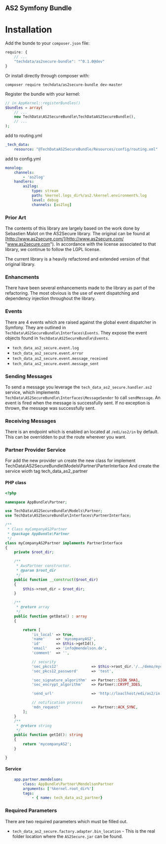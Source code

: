 ## AS2 Symfony Bundle

Installation
============

Add the bunde to your `composer.json` file:

```javascript
require: { 
    // ...
    "techdata/as2secure-bundle": "^0.1.0@dev"
}
```

Or install directly through composer with:

```shell
composer require techdata/as2secure-bundle dev-master
```

Register the bundle with your kernel:

```php
// in AppKernel::registerBundles()
$bundles = array(
    // ...
    new TechData\AS2SecureBundle\TechDataAS2SecureBundle(),
    // ...
);
```

add to routing.yml
```yml
_tech_data:
    resource: "@TechDataAS2SecureBundle/Resources/config/routing.xml"
```

add to config.yml
```yml
monolog:
    channels:
        - 'as2log'
    handlers:
        as2log:
            type: stream
            path: %kernel.logs_dir%/as2.%kernel.environment%.log
            level: debug
            channels: [as2log]
```

### Prior Art
The contents of this library are largely based on the work done by Sebastien Malot on the AS2Secure library.  The original can be found at [http://www.as2secure.com/](http://www.as2secure.com/ "www.as2secure.com").  In accordance with the license associated to that library, we continue to follow the LGPL license.

The current library is a heavily refactored and extended version of that original library.

### Enhancments
There have been several enhancements made to the library as part of the refactoring.  The most obvious is the use of event dispatching and dependency injection throughout the library.

### Events
There are 4 events which are raised against the global event dispatcher in Symfony.  They are outlined in `TechData\AS2SecureBundle\Interfaces\Events`.  They expose the event objects found in `TechData\AS2SecureBundle\Events`.

- `tech_data_as2_secure.event.log`
- `tech_data_as2_secure.event.error`
- `tech_data_as2_secure.event.message_received`
- `tech_data_as2_secure.event.message_sent`

### Sending Messages
To send a message you leverage the `tech_data_as2_secure.handler.as2` service, which implements `TechData\AS2SecureBundle\Interfaces\MessageSender` to call `sendMessage`.  An event is fired when the message is successfully sent.  If no exception is thrown, the message was successfully sent.

### Receiving Messages
There is an endpoint which is enabled an located at `/edi/as2/in` by default.  This can be overridden to put the route wherever you want.

### Partner Provider Service
For add the new provider un create the new class for implement TechData\AS2SecureBundle\Models\Partner\ParterInterface
And create the service wioth tag tech_data_as2_partner
#### PHP class
```php
<?php

namespace AppBundle\Partner;

use TechData\AS2SecureBundle\Models\Partner;
use TechData\AS2SecureBundle\Interfaces\PartnerInterface;

/**
 * Class myCompanyAS2Partner
 * @package AppBundle\Partner
 */
class myCompanyAS2Partner implements PartnerInterface
{
    private $root_dir;

    /**
     * AwsPartner constructor.
     * @param $root_dir
     */
    public function __construct($root_dir)
    {
        $this->root_dir = $root_dir;
    }

    /**
     * @return array
     */
    public function getData() : array
    {

        return [
            'is_local' => true,
            'name'     => 'mycompanyAS2',
            'id'       => $this->getId(),
            'email'    => 'info@mendelson.de',
            'comment'  => '',

            // security
            'sec_pkcs12'               => $this->root_dir.'/../demo/mycompanyAS2/key1.p12',
            'sec_pkcs12_password'      => 'test',

            'sec_signature_algorithm'  => Partner::SIGN_SHA1,
            'sec_encrypt_algorithm'    => Partner::CRYPT_3DES,

            'send_url'                 => 'http://loaclhost/edi/as2/in',

            // notification process
            'mdn_request'              => Partner::ACK_SYNC,
        ];
    }
    /**
     * @return string
     */
    public function getId(): string
    {
        return 'mycompanyAS2';
    }

}
```
#### Service
```yml
    app.partner.mendelson:
        class: AppBundle\Partner\MendelsonPartner
        arguments: ['%kernel.root_dir%']
        tags:
            - { name: tech_data_as2_partner}
```

### Required Parameters
There are two required parameters which must be filled out.

-  `tech_data_as2_secure.factory.adapter.bin_location` - This is the real folder location where the `AS2Secure.jar` can be found.
